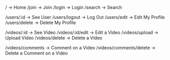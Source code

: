 / -> Home
/join -> Join
/login -> Login
/search -> Search

/users/:id -> See User
/users/logout -> Log Out
/users/edit -> Edit My Profile
/users/delete -> Delete My Profile

/videos/:id -> See Video
/videos/:id/edit -> Edit a Video
/videos/upload -> Upload Video
/videos/delete -> Delete a Video

/videos/comments -> Comment on a Video
/videos/comments/delete -> Delete a Comment on a Video